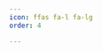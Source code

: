 ```yaml
---
icon: ffas fa-l fa-lg
order: 4

---
```

<a href="https://limevision.se" target="_blank">
  <i class="ffas fa-l fa-lg"></i>
</a>
